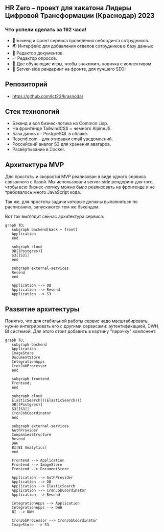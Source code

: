 ## HR Zero – проект для хакатона Лидеры Цифровой Трансформации (Краснодар) 2023

### Что успели сделать за 192 часа!

- 🎉 Бэкенд и фронт сервиса проведения онбординга сотрудников.
- 🌏 Интерфейс для добавления отделов сотрудников в базу данных
- 📕 Редактор документов.
- ✅ Редактор опросов.
- 💾 Две обучающие игры, чтобы знакомить новичка с коллективом
- 🧨 Server-side рендеринг на фронте, для лучшего SEO!

## Репозиторий

* https://github.com/lct23/krasnodar

## Стек технологий

* Бэкенд и вся бизнес-логика на Common Lisp.
* На фронтенде TailwindCSS + немного AlpineJS.
* База данных - PostgreSQL в облаке.
* Resend.com - для отправки email уведомлений.
* Российский аналог S3 для хранения аватаров.
* Развёртывание в Docker.

## Архитектура MVP

Для простоты и скоростиi MVP реализован в виде одного сервиса связанного с базой.
Мы использовали server-side рендеринг для того, чтобы всю бизнес-логику можно было
реализовать на фронтенде и не требовалось много JavaScript кода.

Так же, для простоты задачи которые должны выполняться по расписанию, запускаются тем же бэкендом.

Вот так выглядит сейчас архитектура сервиса:

```mermaid
graph TD;
   subgraph backend[back + front]
   Application
   end
   
   subgraph cloud
   DB[(Postgres)]
   S3[[S3]]
   end

   subgraph external-services
   Resend
   end

   Application --> DB
   Application --> Resend
   Application --> S3
```

## Развитие архитектуры

Понятно, что для стабильной работы сервис надо масштабировать, нужно интегрировать его с другими сервисами: аутентификацией, DWH, BI системой.
Для этого стоит добавить в картину "парочку" компонент:

```mermaid
graph TD;
   subgraph backend
   Application
   ImageStore
   DocumentStore
   IntegrationApps
   CronJobProcessor
   end

   subgraph frontend
   Frontend;
   end
   
   subgraph cloud
   ElasticSearch(((ElasticSearch)))
   DB[(Postgres)]
   S3[[S3]]
   CronJobCoordinator
   end

   subgraph external-services
   AuthProvider
   CompaniesStructure
   Resend
   DWH
   BI[BI Analytics]
   end
   
   Frontend --> Application
   Frontend --> ImageStore
   Frontend --> DocumentStore

   Application --> AuthProvider
   Application --> DB
   Application --> ElasticSearch
   Application --> CronJobCoordinator
   Application --> Resend

   IntegrationApps --> Application
   IntegrationApps --> DWH
   BI --> DWH
   
   CronJobProcessor --> CronJobCoordinator
   ImageStore --> S3
```
